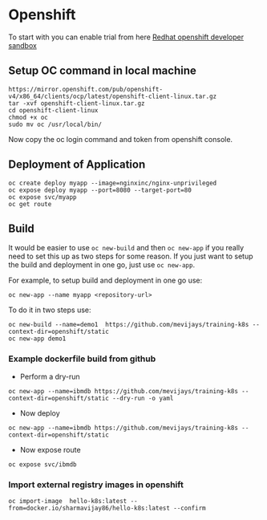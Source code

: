 # Openshift 
To start with you can enable trial from here [Redhat openshift developer sandbox ](https://developers.redhat.com/developer-sandbox)
## Setup OC command in local machine
```
https://mirror.openshift.com/pub/openshift-v4/x86_64/clients/ocp/latest/openshift-client-linux.tar.gz
tar -xvf openshift-client-linux.tar.gz
cd openshift-client-linux
chmod +x oc
sudo mv oc /usr/local/bin/
```
Now copy the oc login command and token from openshift console.


## Deployment of Application
```
oc create deploy myapp --image=nginxinc/nginx-unprivileged
oc expose deploy myapp --port=8080 --target-port=80
oc expose svc/myapp
oc get route
```
## Build
It would be easier to use ``oc new-build`` and then ``oc new-app`` if you really need to set this up as two steps for some reason. If you just want to setup the build and deployment in one go, just use ``oc new-app``.

For example, to setup build and deployment in one go use:
```
oc new-app --name myapp <repository-url>
```
To do it in two steps use:
```
oc new-build --name=demo1  https://github.com/mevijays/training-k8s --context-dir=openshift/static
oc new-app demo1
```
### Example dockerfile build from github 
- Perform a dry-run
```
oc new-app --name=ibmdb https://github.com/mevijays/training-k8s --context-dir=openshift/static --dry-run -o yaml
```
- Now deploy 
```
oc new-app --name=ibmdb https://github.com/mevijays/training-k8s --context-dir=openshift/static 
```
- Now expose route 
```
oc expose svc/ibmdb
```
### Import external registry images in openshift
```
oc import-image  hello-k8s:latest --from=docker.io/sharmavijay86/hello-k8s:latest --confirm
```

